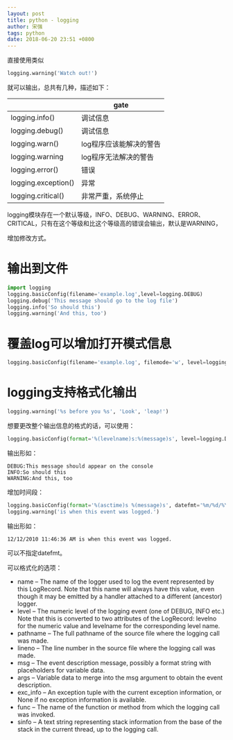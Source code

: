 ```yaml
---
layout: post
title: python - logging
author: 宋强
tags: python
date: 2018-06-20 23:51 +0800
---
```


直接使用类似

```python
logging.warning('Watch out!')
```

就可以输出，总共有几种，描述如下：

|                     | gate                    |
|---------------------|-------------------------|
| logging.info()      | 调试信息                |
| logging.debug()     | 调试信息                |
| logging.warn()      | log程序应该能解决的警告 |
| logging.warning     | log程序无法解决的警告   |
| logging.error()     | 错误                    |
| logging.exception() | 异常                    |
| logging.critical()  | 非常严重，系统停止      |

logging模块存在一个默认等级，INFO、DEBUG、WARNING、ERROR、CRITICAL，只有在这个等级和比这个等级高的错误会输出，默认是WARNING，

增加修改方式。

# 输出到文件

```python
import logging
logging.basicConfig(filename='example.log',level=logging.DEBUG)
logging.debug('This message should go to the log file')
logging.info('So should this')
logging.warning('And this, too')
```

# 覆盖log可以增加打开模式信息

```python
logging.basicConfig(filename='example.log', filemode='w', level=logging.DEBUG)
```

# logging支持格式化输出

```python
logging.warning('%s before you %s', 'Look', 'leap!')
```

想要更改整个输出信息的格式的话，可以使用：

```python
logging.basicConfig(format='%(levelname)s:%(message)s', level=logging.DEBUG)
```

输出形如：

```
DEBUG:This message should appear on the console
INFO:So should this
WARNING:And this, too
```

增加时间段：

```python
logging.basicConfig(format='%(asctime)s %(message)s', datefmt='%m/%d/%Y %I:%M:%S %p')
logging.warning('is when this event was logged.')
```

输出形如：

```
12/12/2010 11:46:36 AM is when this event was logged.
```

可以不指定datefmt。

可以格式化的选项：

* name – The name of the logger used to log the event represented by this LogRecord. Note that this name will always have this value, even though it may be emitted by a handler attached to a different (ancestor) logger.
* level – The numeric level of the logging event (one of DEBUG, INFO etc.) Note that this is converted to two attributes of the LogRecord: levelno for the numeric value and levelname for the corresponding level name.
* pathname – The full pathname of the source file where the logging call was made.
* lineno – The line number in the source file where the logging call was made.
* msg – The event description message, possibly a format string with placeholders for variable data.
* args – Variable data to merge into the msg argument to obtain the event description.
* exc_info – An exception tuple with the current exception information, or None if no exception information is available.
* func – The name of the function or method from which the logging call was invoked.
* sinfo – A text string representing stack information from the base of the stack in the current thread, up to the logging call.